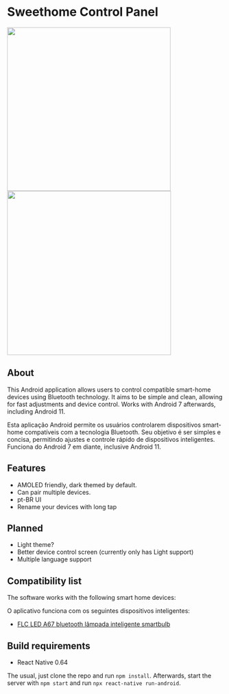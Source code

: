 # Sweethome Control Panel

<img src="https://imgur.com/OXNgxI5.png" width="381"></img>
<img src="https://imgur.com/mX0lyiC.png" width="382"></img>

## About
This Android application allows users to control compatible smart-home devices using Bluetooth technology.
It aims to be simple and clean, allowing for fast adjustments and device control.
Works with Android 7 afterwards, including Android 11.

Esta aplicação Android permite os usuários controlarem dispositivos smart-home compatíveis com a tecnologia Bluetooth.
Seu objetivo é ser simples e concisa, permitindo ajustes e controle rápido de dispositivos inteligentes.
Funciona do Android 7 em diante, inclusive Android 11.

## Features

* AMOLED friendly, dark themed by default.
* Can pair multiple devices.
* pt-BR UI
* Rename your devices with long tap

## Planned

* Light theme?
* Better device control screen (currently only has Light support)
* Multiple language support

## Compatibility list
The software works with the following smart home devices:

O aplicativo funciona com os seguintes dispositivos inteligentes:

* [FLC LED A67 bluetooth lâmpada inteligente smartbulb](https://a-static.mlcdn.com.br/618x463/lamp-led-bulbo-a67-95w-bivolt-e-27-smart-bluetooth-flc/eishop/3669556042/7fb4e9e9029ea5f9235c37f30eea16d3.jpg)

## Build requirements

* React Native 0.64

The usual, just clone the repo and run  ```npm install```. Afterwards, start the server with ```npm start``` and run ```npx react-native run-android```.